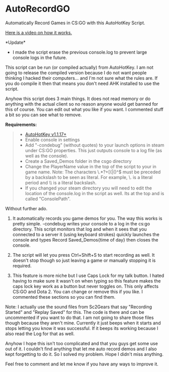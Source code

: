 AutoRecordGO
============

Automatically Record Games in CS:GO with this AutoHotKey Script.

[Here is a video on how it works.][1]

\*Update\*
* I made the script erase the previous console.log to prevent large console logs in the future. 

This script can be run (or compiled actually) from AutoHotKey. I am not going to release the compiled version because I do not want people thinking I hacked their computers... and I'm not sure what the rules are. If you do compile it then that means you don't need AHK installed to use the script. 

Anyhow this script does 3 main things. It does not read memory or do anything with the actual client so no reason anyone would get banned for this of course. You can edit out what you like if you want. I commented stuff a bit so you can see what to remove. 

**Requirements:**
>* [AutoHotKey v1.1.17+](http://ahkscript.org/download/)
>* Enable console in settings
>* Add "-condebug" (without quotes) to your launch options in steam under CS:GO properties. This just outputs console to a log file (as well as the console).
>* Create a Saved_Demos folder in the csgo directory
>* Change the PlayerName value in the top of the script to your in game name. Note: The characters \\.*?+[{|()^$ must be preceded by a backslash to be seen as literal. For example, \\. is a literal period and \\\ is a literal backslash.
>* If you changed your steam directory you will need to edit the location of the console.log in the script as well. Its at the top and is called "ConsolePath".

Without further ado. 

1. It automatically records you game demos for you. The way this works is pretty simple. -condebug writes your console to a log in the cs:go directory. This script monitors that log and when it sees that you connected to a server it (using keyboard strokes) quickly launches the console and types Record Saved_Demos\{time of day} then closes the console. 

2. The script will let you press Ctrl+Shift+S to start recording as well. It doesn't stop though so just leaving a game or manually stopping it is required.

3. This feature is more niche but I use Caps Lock for my talk button. I hated having to make sure it wasn't on when typing so this feature makes the caps lock key work as a button but never toggles on. This only affects CS:GO and Dota 2. You can change or remove this if you like. I commented these sections so you can find them.

Note:
I actually use the sound files from Sc2Gears that say "Recording Started" and "Replay Saved" for this. The code is there and can be uncommented if you want to do that. I am not going to share those files though because they aren't mine. Currently it just beeps when it starts and stops letting you know it was successful. If it beeps its working because I also read the Log for that as well.

Anyhow I hope this isn't too complicated and that you guys get some use out of it. I couldn't find anything that let me auto record demos and I also kept forgetting to do it. So I solved my problem. Hope I didn't miss anything.

Feel free to comment and let me know if you have any ways to improve it.

[1]: http://www.youtube.com/watch?v=zOFKdfA8Uyg "YouTube"
